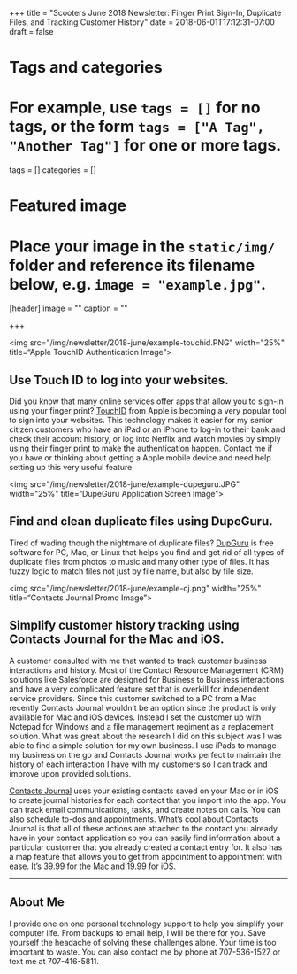 +++
title = "Scooters June 2018 Newsletter: Finger Print Sign-In, Duplicate Files, and Tracking Customer History"
date = 2018-06-01T17:12:31-07:00
draft = false

# Tags and categories
# For example, use `tags = []` for no tags, or the form `tags = ["A Tag", "Another Tag"]` for one or more tags.
tags = []
categories = []

# Featured image
# Place your image in the `static/img/` folder and reference its filename below, e.g. `image = "example.jpg"`.
[header]
image = ""
caption = ""

+++

<img src="/img/newsletter/2018-june/example-touchid.PNG" width="25%" title=“Apple TouchID Authentication Image”>
## Use Touch ID to log into your websites.

Did you know that many online services offer apps that allow you to sign-in using your finger print? [TouchID](https://en.wikipedia.org/wiki/Touch_ID) from Apple is becoming a very popular tool to sign into your websites. This technology makes it easier for my senior citizen customers who have an iPad or an iPhone to log-in to their bank and check their account history, or log into Netflix and watch movies by simply using their finger print to make the authentication happen. [Contact](www.scottrlarson.com/#contact) me if you have or thinking about getting a Apple mobile device and need help setting up this very useful feature.

<img src="/img/newsletter/2018-june/example-dupeguru.JPG" width="25%" title=“DupeGuru Application Screen Image”>
## Find and clean duplicate files using DupeGuru.

Tired of wading though the nightmare of duplicate files? [DupGuru](https://www.hardcoded.net/dupeguru/) is free software for PC, Mac, or Linux that helps you find and get rid of all types of duplicate files from photos to music and many other type of files. It has fuzzy logic to match files not just by file name, but also by file size.

<img src="/img/newsletter/2018-june/example-cj.png" width="25%" title=“Contacts Journal Promo Image”>
##  Simplify customer history tracking using Contacts Journal for the Mac and iOS.

A customer consulted with me that wanted to track customer business interactions and history. Most of the Contact Resource Management (CRM) solutions like Salesforce are designed for Business to Business interactions and have a very complicated feature set that is overkill for independent service providers. Since this customer switched to a PC from a Mac recently Contacts Journal wouldn’t be an option since the product is only available for Mac and iOS devices.  Instead I set the customer up with Notepad for Windows and a file management regiment as a replacement solution. What was great about the research I did on this subject was I was able to find a simple solution for my own business. I use iPads to manage my business on the go and Contacts Journal works perfect to maintain the history of each interaction I have with my customers so I can track and improve upon provided solutions.

 [Contacts Journal](http://www.contactsjournal.com/) uses your existing contacts saved on your Mac or in iOS to create journal histories for each contact that you import into the app. You can track email communications, tasks, and create notes on calls. You can also schedule to-dos and appointments. What’s cool about Contacts Journal is that all of these actions are attached to the contact you already have in your contact application so you can easily find information about a particular customer that you already created a contact entry for. It also has a map feature that allows you to get from appointment to appointment with ease. It’s 39.99 for the Mac and 19.99 for iOS.

<hr />

## About Me
I provide one on one personal technology support to help you simplify your computer life. From backups to email help, I will be there for you.  Save yourself the headache of solving these challenges alone. Your time is too important to waste. You can also contact me by phone at 707-536-1527 or text me at 707-416-5811.
